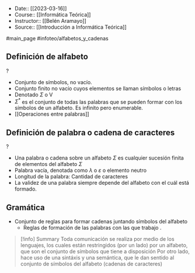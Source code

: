 - Date:: [[2023-03-16]] 
- Course:: [[Informática Teórica]]
- Instructor:: [[Belén Aramayo]]
- Source:: [[Introducción a Informática Teórica]]

#main_page
#infoteo/alfabetos_y_cadenas

## Definición de alfabeto
?
- Conjunto de símbolos, no vacío.
- Conjunto finito no vacío cuyos elementos se llaman símbolos o letras
- Denotado $\Sigma$ o V
- $\Sigma^*$  es el conjunto de todas las palabras que se pueden formar con los símbolos de un alfabeto. Es infinito pero enumerable.
- [[Operaciones entre palabras]]

## Definición de palabra o cadena de caracteres
?
- Una palabra o cadena sobre un alfabeto $\Sigma$ es cualquier sucesión finita de elementos del alfabeto $\Sigma$ 
- Palabra vacía, denotada como $\lambda$  o $\varepsilon$ o elemento neutro 
- Longitud de la palabra: Cantidad de caracteres
- La validez de una palabra siempre depende del alfabeto con el cuál está formado.

## Gramática
- Conjunto de reglas para formar cadenas juntando símbolos del alfabeto
	- Reglas de formación de las palabras con las que trabajo .



>[!info] Summary
> Toda comunicación se realiza por medio de los lenguajes, los cuales están restringidos (por un lado) por un alfabeto, que son el conjunto de símbolos que tiene a disposición
> Por otro lado, hace uso de una sintáxis y una semántica, que le dan sentido al conjunto de símbolos del alfabeto (cadenas de caracteres)
